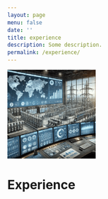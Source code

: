 ```yaml
---
layout: page
menu: false
date: ''
title: experience
description: Some description.
permalink: /experience/
---
```


<img class="img-rounded" src="/assets/img/uploads/SCADA.png" alt="Thomas A. Anderson" width="200">

# Experience

